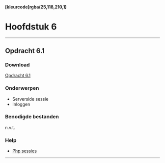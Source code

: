 #### [kleurcode]rgba(25,118,210,1)

# Hoofdstuk 6

---
## Opdracht 6.1

### Download

[Opdracht 6.1](https://elo.kw1c.nl/CMS/Studie/811%20ICT-Academie/811%20VakkenInhoud/%5BB.22%20PHP%5D%20PHP/25187%20%C2%A0%20Applicatie-%20en%20mediaontwikkelaar/Periode%2003/Productie/02.%20Opdrachten/Opdracht%206.1.pdf)

### Onderwerpen
- Serverside sessie
- Inloggen


### Benodigde bestanden

n.v.t.

### Help
- <a href="https://www.w3schools.com/php/php_sessions.asp" target="_blank">Php sessies</a>

---

